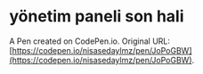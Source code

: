 # yönetim paneli son hali

A Pen created on CodePen.io. Original URL: [https://codepen.io/nisasedaylmz/pen/JoPoGBW](https://codepen.io/nisasedaylmz/pen/JoPoGBW).

